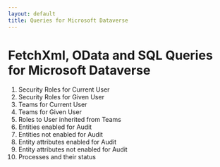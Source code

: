 ```yaml
---
layout: default
title: Queries for Microsoft Dataverse
---
```


# FetchXml, OData and SQL Queries for Microsoft Dataverse

1. Security Roles for Current User
1. Security Roles for Given User
1. Teams for Current User
1. Teams for Given User
1. Roles to User inherited from Teams
1. Entities enabled for Audit
1. Entities not enabled for Audit
1. Entity attributes enabled for Audit
1. Entity attributes not enabled for Audit
1. Processes and their status
